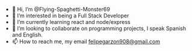 - 👋 Hi, I’m @Flying-Spaghetti-Monster69
- 👀 I’m interested in being a Full Stack Developer
- 🌱 I’m currently learning react and node/express
- 💞️ I’m looking to collaborate on programming projects, I speak Spanish and English.
- 📫 How to reach me, my email felipegarzon908@gmail.com

<!---
Flying-Spaghetti-Monster69/Flying-Spaghetti-Monster69 is a ✨ special ✨ repository because its `README.md` (this file) appears on your GitHub profile.
You can click the Preview link to take a look at your changes.
--->
